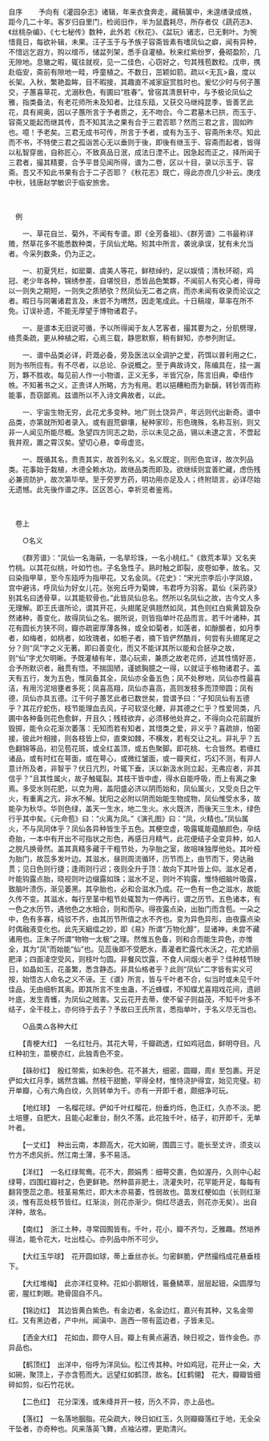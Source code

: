<!-- { "loadSidebar": true } -->
自序
　　予向有《灌园杂志》诸辑，年来衣食奔走，藏稿箧中，未遑缮录成帙，距今几二十年。客岁归自里门，检阅旧作，半为鼠蠹耗尽，所存者仅《蔬药志》、《丝桃杂编》、《七七秘传》数种，此外若《秋花》、《盆玩》诸志，已无剩叶。为惋惜竟日，每欲补辑，未果。汪子玉于与予族子容斋皆素有嗜凤仙之癖，闻有异种，不惜远乞遐方，购以缯币，储盆列架，悉手自灌植。秋来红紫纷罗，叠砌盈阶，几无隙地。息辙之暇，辄往就视，见一二佳色，心窃好之，匄其残苞数粒。戊申，携赴临安，斋前有隙地一畦，呼童植之。不数日，茁颖如箭。疏以<无瓦>盎，度以长架。入秋，繁艳盈眸，目不暇接，其趣直不减家庭赏胜时也。爰忆少时与何子蕙交，子蕙喜草花，尤溺秋色，有圃曰“胜春”。曾宿其清景轩中，与予极论凤仙之雅，指类备法，有老花师所未及知者。比往东瓯，又获交马继纯昆季，皆善艺此花，具有阃奥，因以子蕙所言于予者质之，无不吻合。今二君墓木已拱，而玉于、容斋又能起而继其传，吾不知其法之果有合于三君否耶？然而三君之言，固如昨也。噫！予老矣。三君无成书可传，所言于予者，或有为玉于、容斋所未尽。知此而不书，不特使三君之孤诣苦心无以垂则于後，即後有继玉于、容斋而起者，皆得以私智穿凿，自称匠心，不致真品日泯，成法日湮不止。因急起而正之，择所闻于三君者，撮其精要，合予平昔见闻所得，谱为二卷，区以十目，录以示玉于、容斋。吾又不知此书果有合于二子否耶？《秋花志》既亡，得此亦庶几少补云。庚戌中秋，钱唐赵学敏识于临安旅舍。

　

　例

　　一、草花自兰、菊外，不闻有专谱。即《全芳备祖》、《群芳谱》二书最称详赡，然草花多不能悉数种类，于凤仙尤略。矧其中所言，袭讹承误，犹有未允当者。今采列数条，仍为正之。

　　一、初夏凭栏，如罂粟、虞美人等花，鲜秾绰约，足以娱情；清秋环砌，鸡冠、老少年各种，锦绣参差，自堪悦目，悉皆品色繁夥，不闻前人有究心者，得毋以一则失之期短，一则失之质陋欤？然凤仙无二者之病，而亦未闻有收录而论议之者。暇日与同署诸君言及，未尝不为喟然，因走笔成此。十日稿竣，草率在所不免。订误补遗，不能无厚望于博物诸君子。

　　一、是谱本无旧说可循，予以所得闻于友人艺客者，撮其要为之，分肌劈理，络贯条疏，更从种植之暇，心焉三载，静思默察，稍有鲜知，亦参列附证。

　　一、谱中品类必详，莳溉必备，旁及医法以全调护之爱，药饵以普利用之仁，则为书所应有。有不尽者，以总论、杂说概之。至于典故诗文，陈编具在，挂一漏万，夥不胜收。每见前人作一小物谱，正义无多，半皆冗杂，陈言旧典，牵纽作帙。不知著书之义，正贵详人所略，方为有用。若以挹糟粕而为新醨，转钞胥而称能事，吾窃鄙焉。兹谱所以不入诗文典故者，以此。

　　一、宇宙生物无穷，此花尤多变种。地广则土饶异产，年远则代出新奇。谱中品类，亦第就所知者录入。或有遐荒僻壤，秘种家珍，形色瑰殊，名称互别，则又非一人闻见所能尽概。急望四方同志之助，示以未见之品，锡以未逮之言，不啻起我井观，置之霄汉矣。望切心悬，幸毋虚览。

　　一、既循其名，贵责其实，故首列名义。名义既定，则形色宜详，故次列品类。花事始于栽植，木德全赖水功，故继品类而即及。欲继续则宜善贮藏，虑伤残必兼资防护，故次第毕举。至于旁罗方药，明功用亦足及人；终附琐言，必详尽始无遗憾。此先後作谱之序。区区苦心，幸祈览者鉴焉。

　

　卷上

　　○名义

　　《群芳谱》：“凤仙一名海蒳，一名旱珍珠，一名小桃红。”《救荒本草》又名夹竹桃。以其花似桃，叶如竹也。子名急性子。熟时触之即裂，皮卷如拳，故名。又曰染指甲草，至今东瓯呼为指甲花。又名金凤。《花史》：“宋光宗李后小字凤娘，宫中避讳，呼凤仙为好女儿花。张宛丘呼为菊婢，韦君呼为羽客。葛仙《采药录》别其名曰透骨草，以其能软骨也。”此皆凤仙总名。然所以名凤仙之故，古今文人多无理解。即王氏谱所论，谓其开花，头翅尾足俱翘然如凤，其色则红白紫黄碧及杂然诸种，善变化，故得凤仙之名。据所说，则皆指单叶花品而言。若千叶诸种，其花有圆长方狭不同，瓣亦疏密厚薄各殊，或全如菊者，如莲者，如酴醿者，如月季者，如梅者，如桃者，如玫瑰者，如栀子者，摘下皆俨然酷肖，何尝有头翅尾足之分？则“凤”字之义无著。即曰善变化，而又不能详其所以能和合胚孕之故，则“仙”字尤欠明晰。予既灌植有年，潜心玩索，兼质之故老花师，述其性情好恶，合予所默识者，融贯有悟。不揣固陋，谨摅胸臆之一得，以就证于格物诸君子。盖天有五行，发为五色，惟凤备其全，凤仙亦全备五色；凤不处秽地，凤仙亦性最喜洁，有用污泥培壅者多死；凤喜高翔，凤仙亦喜高，高则发枝多而顶带圆；凤有德，凤仙亦具五德。江干何子蕙艺此者已数世矣，尝谓予曰：“子知凤仙有五德乎？其花疗蛇伤，枝节能理血去风，子可软坚化鲠，非其德之仁乎？性爱同类，凡圃中各种备则花色愈鲜，开且久；残枝欲弃，必须移他处弃之，不得向众花前蹴折毁掷，能令众花渐次萎落：无知而若有知者，其惜类之爱，非义乎？喜疏排，怕密接，彼此叶相接，则各枝皆上仰，直束如棘，不横发，若有交让之礼。非礼乎？五色翻锦等品，初见苞花斑，或全红盖顶，或五色聚脚。即花桃、七合皆然。若缠红诸品，或有时红在萼面，或在萼心，或微红皱面，或一瓣夹红，巧幻不测，有非人意计所及者，非智乎？伏日亢烈，叶辄下垂，沃以新汲水则立起，无弗应者，非其信乎？”且其性属火，故子触辄裂。其枝干皆中虚，得水自能呼吸，而上有离之象焉。多受水则花肥，以克为用，盖阳盛必济以阴而始和，凤仙属火，又受炎日之午火，有重离之亢，非水不解。犹阳之必附以阴而始能生物成物，凤仙惟受水多，故能孕为秋华。华则色绿，盖天一生水，地二生火。水火既济，而後天三生木，绿色行乎其中矣。《元命苞》曰：“火离为凤。”《演孔图》曰：“凤，火精也。”凤仙属火，不与凤同体乎？凤仙各异种皆生于五色。其梗空虚，吸露辄能蕴酿颜色，孕结奇胎，一本中有开出不可指状之形色，再感日月精气，此花便结子全变异种，如人之脱凡换骨然。盖其真精多藏于干粗节处，为孕胎之室，故咀味独厚他处。其叶桠为胎门，故蕊多发叶边。其滋水，昼则周流循环，历节而上，由节而下，旁达融贯；见日色则行捷；逢雨则行迟；夜则全升于顶：故向下其叶皆上仰。滋水足者，叶能钩露点胎，晓视则叶边缀露如珠；滋水不足，则叶不钩露，惟恃细脑叶吸露，致脑叶溃伤，渐见萎黑。其孕胎也，必和合滋水乃成。花一色有一色之滋水，故能久传不变。其滋水，每行至茎中粗节处辄暂为一停再行，谓之历节。五色诸本，有一色之水历节，遇他色之水相合，则和而孕。得夜露点染，出胎门而含苞。一朵之中，色有多寡，纯驳不齐，由其历节所值之水不齐也。变为异色异形，由夜露点染时偶融液变化也。此先天絪缊之妙，即《易》所谓“万物化醇”，显诸神，未尝不藏诸用也。正朱子所谓“物物一太极”之理。然惟五色备，则和合而能生异色，亦惟全，其为“凤”而始能“仙”也。见蕊後即不受肥水，善灌者贮露代水沃之，花尤娇丽肥泽；四面凌空受风，则枝叶匀圆。非餐风饮露，不食人间烟火者乎？佳种枝节映日，如晶如玉，花虽繁，悉含静态。非具仙格者乎？此则“凤仙”二字皆有实义可按，始悟古人命名之义不诬。王《谱》所言，皆与千叶者不合，似当时或未见千叶佳品，无由细析其奥。即其所言不生虫蛊，不近蜂蝶，不知蝶尤喜翔戏花间，遗卵叶底，发生青蠖，为凤仙之贼害。又云花开去蒂，使不留子则益茂，不知千叶多不结子，全干枝上，亦何待于去子？予故曰王氏所言，悉指单叶，于名义尽无当也。

　　○品类△各种大红

　　【青梗大红】　一名红牡丹。其花大萼，千瓣疏透，红如鸡冠血，鲜明夺目。凡红种初生，苗梗亦红，此独青色不变。

　　【硃砂红】　殷红带紫，如朱砂色。花不甚大，细密，圆瓣，周纟至包裹。开足俨如大红月季，嫣然含媚。然枝干甜脆，罕得全材，惟恃浇护得宜，始见完璧。初开单瓣，心有六角白纹，久则转单为千。亦有一开即千者，颇细净可玩。

　　【地红球】　一名榴花球。俨如千叶红榴花，纷垂灼烁，色正红，久亦不淡。肥土培壅，自肥大，且能心起重台，耐久不落。此花独千叶，结子，初开即千，无单叶者。

　　【一丈红】　种出云南，本颇高大，花大如碗，围圆三寸。能长至丈许，须支以竹方不虑风折。然江南土薄，多不易活。

　　【洋红】　一名红绿鸳鸯。花不大，颇娟秀：细萼交裹，色如渥丹，久则中心起绿萼，四围红瓣衬之，色更鲜艳。然种苗非肥土，浇灌失时，花罕能开足，每每有翻背堕蕊之患。枝茎易焦烂，即大木亦易萎，性弱故也。苗发红梗如血（长则红渐淡，惟有蕊处枝节皆红。红渐淡，则花亦渐少。倘红尽退去，则花亦无矣）。出自洋种，故名。

　　【南红】　浙江土种，寻常园囿皆有。千叶，花小，瓣不齐匀，乏雅趣。然培养得法，能令花大，吐出桂心。亦列品中所不可少。

　　【大红玉华球】　花开圆如球，蒂上垂丝亦长。匀密鲜脆，俨然撮绉成花悬垂枝下。

　　【大红堆梅】　此亦洋红变种。花如小鹅眼钱，匾叠鳞萃，层层起钿，朵圆厚匀密，腥红刺眼。艳骨固自不凡。

　　【锦边红】　其边皆黄白紫色。有金边者，名金边红，嘉兴有其种，又名金带红。又有黑边者，产中州。闻滇中、迤西一带有蓝边者，子皆未见。

　　【洒金大红】　花如血，颇夺人目。瓣上有黄点遍洒，映日视之，皆作金色。亦异品也。

　　【鹤顶红】　出洋中，俗呼为洋凤仙。松江传其种。叶如鸡冠，花开止一朵，大如碗，聚顶上，子亦含苞而大。远望红如鹤顶，故名。【红鹤翎】　花大，瓣瓣皆细碎如剪，似石竹花状。

　　【二色红】　花分深浅，或朱绛并开一枝，历久不异，亦上品也。

　　【落红】　一名落地胭脂。花朵疏大，映日如红玉，久则瓣瓣落红于地，无全朵干坠者，亦奇种也。风来落英飞舞，点袖沾襟，更助清兴。

